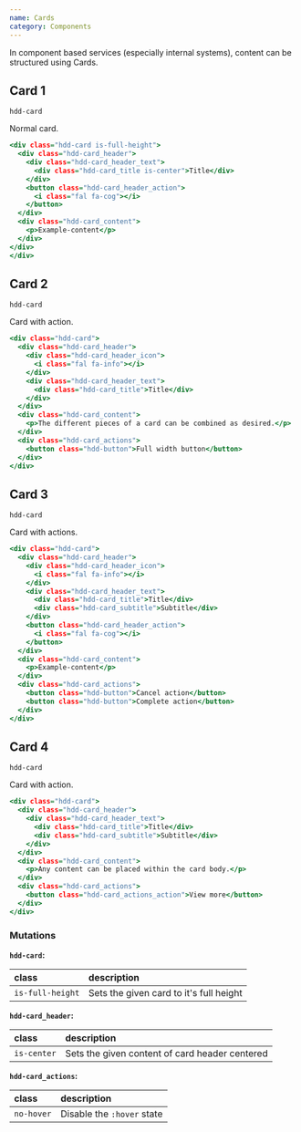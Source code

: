 ```yaml
---
name: Cards
category: Components
---
```


In component based services (especially internal systems), content can be structured using Cards.

## Card 1
`hdd-card`

Normal card.

```cards-1.html
<div class="hdd-card is-full-height">
  <div class="hdd-card_header">
    <div class="hdd-card_header_text">
      <div class="hdd-card_title is-center">Title</div>
    </div>
    <button class="hdd-card_header_action">
      <i class="fal fa-cog"></i>
    </button>
  </div>
  <div class="hdd-card_content">
    <p>Example-content</p>
  </div>
</div>
</div>
```

## Card 2
`hdd-card`
 
 Card with action.

```cards-2.html
<div class="hdd-card">
  <div class="hdd-card_header">
    <div class="hdd-card_header_icon">
      <i class="fal fa-info"></i>
    </div>
    <div class="hdd-card_header_text">
      <div class="hdd-card_title">Title</div>
    </div>
  </div>
  <div class="hdd-card_content">
    <p>The different pieces of a card can be combined as desired.</p>
  </div>
  <div class="hdd-card_actions">
    <button class="hdd-button">Full width button</button>
  </div>
</div>
```

## Card 3
`hdd-card`

Card with actions.

```cards-3.html
<div class="hdd-card">
  <div class="hdd-card_header">
    <div class="hdd-card_header_icon">
      <i class="fal fa-info"></i>
    </div>
    <div class="hdd-card_header_text">
      <div class="hdd-card_title">Title</div>
      <div class="hdd-card_subtitle">Subtitle</div>
    </div>
    <button class="hdd-card_header_action">
      <i class="fal fa-cog"></i>
    </button>
  </div>
  <div class="hdd-card_content">
    <p>Example-content</p>
  </div>
  <div class="hdd-card_actions">
    <button class="hdd-button">Cancel action</button>
    <button class="hdd-button">Complete action</button>
  </div>
</div>
```

## Card 4
`hdd-card`

Card with action.

```cards-4.html
<div class="hdd-card">
  <div class="hdd-card_header">
    <div class="hdd-card_header_text">
      <div class="hdd-card_title">Title</div>
      <div class="hdd-card_subtitle">Subtitle</div>
    </div>
  </div>
  <div class="hdd-card_content">
    <p>Any content can be placed within the card body.</p>
  </div>
  <div class="hdd-card_actions">
    <button class="hdd-card_actions_action">View more</button>
  </div>
</div>
```


### Mutations
**`hdd-card`:**

| class | description|
| :--- | :--- |
| `is-full-height` | Sets the given card to it's full height |

**`hdd-card_header`:**

| class | description|
| :--- | :--- |
| `is-center` | Sets the given content of card header centered |

**`hdd-card_actions`:**

| class | description|
| :--- | :--- |
| `no-hover` | Disable the `:hover` state |
